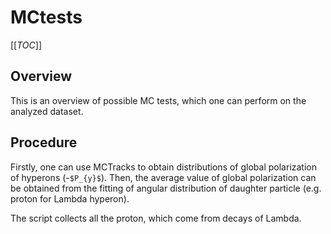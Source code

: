 # MCtests 

[[_TOC_]]

## Overview

This is an overview of possible MC tests, which one can perform on the analyzed dataset.

## Procedure

Firstly, one can use MCTracks to obtain distributions of global polarization of hyperons (-`$P_{y}$`).
Then, the average value of global polarization can be obtained from the fitting of angular distribution of daughter particle (e.g. proton for Lambda hyperon).

The script collects all the proton, which come from decays of Lambda. 

